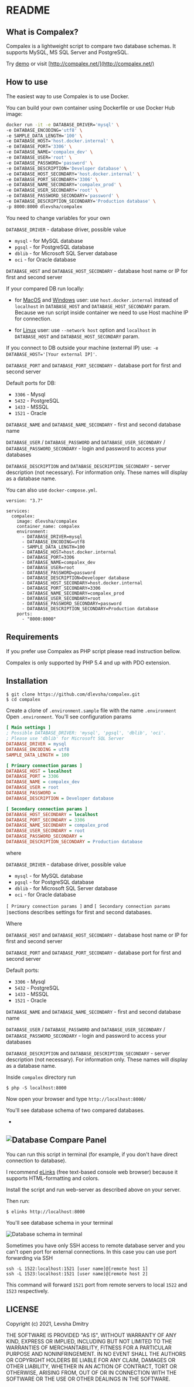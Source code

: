 # README

## What is Compalex?
Compalex is a lightweight script to compare two database schemas. It supports MySQL, MS SQL Server and PostgreSQL.

Try [demo](http://demo.compalex.net/) or visit [http://compalex.net/](http://compalex.net/)

## How to use 

The easiest way to use Compalex is to use Docker.

You can build your own container using Dockerfile or use Docker Hub image:

```bash
docker run -it -e DATABASE_DRIVER='mysql' \
-e DATABASE_ENCODING='utf8' \
-e SAMPLE_DATA_LENGTH='100' \
-e DATABASE_HOST='host.docker.internal' \
-e DATABASE_PORT='3306' \
-e DATABASE_NAME='compalex_dev' \
-e DATABASE_USER='root' \
-e DATABASE_PASSWORD='password' \
-e DATABASE_DESCRIPTION='Developer database' \
-e DATABASE_HOST_SECONDARY='host.docker.internal' \
-e DATABASE_PORT_SECONDARY='3306' \
-e DATABASE_NAME_SECONDARY='compalex_prod' \
-e DATABASE_USER_SECONDARY='root' \
-e DATABASE_PASSWORD_SECONDARY='password' \
-e DATABASE_DESCRIPTION_SECONDARY='Production database' \
-p 8000:8000 dlevsha/compalex
```

You need to change variables for your own 

`DATABASE_DRIVER` - database driver, possible value

- `mysql` - for MySQL database
- `pgsql` - for PostgreSQL database
- `dblib` - for Microsoft SQL Server database
- `oci`   - for Oracle database

`DATABASE_HOST` and `DATABASE_HOST_SECONDARY`  - database host name or IP for first and second server

If your compared DB run locally:

- for [MacOS](https://docs.docker.com/docker-for-mac/networking/) and [Windows](https://docs.docker.com/docker-for-windows/networking/) 
user: use ```host.docker.internal``` instead of ```localhost``` in ```DATABASE_HOST``` and ```DATABASE_HOST_SECONDARY``` param.
Because we run script inside container we need to use Host machine IP for connection. 

- for [Linux](https://docs.docker.com/network/host/) user: use ```--network host``` option and ```localhost``` in ```DATABASE_HOST``` and ```DATABASE_HOST_SECONDARY``` param.

If you connect to DB outside your machine (external IP) use: ```-e DATABASE_HOST='[Your external IP]'```.

`DATABASE_PORT` and `DATABASE_PORT_SECONDARY` - database port for first and second server

Default ports for DB:

- `3306` - Mysql
- `5432` - PostgreSQL
- `1433` - MSSQL
- `1521` - Oracle

`DATABASE_NAME` and `DATABASE_NAME_SECONDARY` - first and second database name

`DATABASE_USER` / `DATABASE_PASSWORD`  and `DATABASE_USER_SECONDARY` / `DATABASE_PASSWORD_SECONDARY` - login and password to access your databases 

`DATABASE_DESCRIPTION` and `DATABASE_DESCRIPTION_SECONDARY` - server description (not necessary). For information only. These names will display as a database name.

You can also use ```docker-compose.yml```.

```
version: "3.7"

services:
  compalex:
    image: dlevsha/compalex
    container_name: compalex
    environment:
      - DATABASE_DRIVER=mysql
      - DATABASE_ENCODING=utf8
      - SAMPLE_DATA_LENGTH=100
      - DATABASE_HOST=host.docker.internal
      - DATABASE_PORT=3306
      - DATABASE_NAME=compalex_dev
      - DATABASE_USER=root
      - DATABASE_PASSWORD=password
      - DATABASE_DESCRIPTION=Developer database
      - DATABASE_HOST_SECONDARY=host.docker.internal
      - DATABASE_PORT_SECONDARY=3306
      - DATABASE_NAME_SECONDARY=compalex_prod
      - DATABASE_USER_SECONDARY=root
      - DATABASE_PASSWORD_SECONDARY=password
      - DATABASE_DESCRIPTION_SECONDARY=Production database
    ports:
      - "8000:8000"
```

## Requirements
If you prefer use Compalex as PHP script please read instruction bellow. 

Compalex is only supported by PHP 5.4 and up with PDO extension.

## Installation

	$ git clone https://github.com/dlevsha/compalex.git
	$ cd compalex

Create a clone of `.environment.sample` file with the name `.environment`
Open `.environment`. You'll see configuration params

```ini
[ Main settings ]
; Possible DATABASE_DRIVER: 'mysql', 'pgsql', 'dblib', 'oci'.
; Please use 'dblib' for Microsoft SQL Server
DATABASE_DRIVER = mysql
DATABASE_ENCODING = utf8
SAMPLE_DATA_LENGTH = 100

[ Primary connection params ]
DATABASE_HOST = localhost
DATABASE_PORT = 3306
DATABASE_NAME = compalex_dev
DATABASE_USER = root
DATABASE_PASSWORD =
DATABASE_DESCRIPTION = Developer database

[ Secondary connection params ]
DATABASE_HOST_SECONDARY = localhost
DATABASE_PORT_SECONDARY = 3306
DATABASE_NAME_SECONDARY = compalex_prod
DATABASE_USER_SECONDARY = root
DATABASE_PASSWORD_SECONDARY =
DATABASE_DESCRIPTION_SECONDARY = Production database
```

where 

`DATABASE_DRIVER` - database driver, possible value

- `mysql` - for MySQL database
- `pgsql` - for PostgreSQL database
- `dblib` - for Microsoft SQL Server database
- `oci`   - for Oracle database

`[ Primary connection params ]` and `[ Secondary connection params ]`sections describes settings for first and second databases.

Where

`DATABASE_HOST` and `DATABASE_HOST_SECONDARY`  - database host name or IP for first and second server

`DATABASE_PORT` and `DATABASE_PORT_SECONDARY` - database port for first and second server

Default ports:

- `3306` - Mysql
- `5432` - PostgreSQL
- `1433` - MSSQL
- `1521` - Oracle


`DATABASE_NAME` and `DATABASE_NAME_SECONDARY` - first and second database name

`DATABASE_USER` / `DATABASE_PASSWORD`  and `DATABASE_USER_SECONDARY` / `DATABASE_PASSWORD_SECONDARY` - login and password to access your databases 

`DATABASE_DESCRIPTION` and `DATABASE_DESCRIPTION_SECONDARY` - server description (not necessary). For information only. These names will display as a database name.

Inside `compalex` directory run  

	$ php -S localhost:8000
	
Now open your browser and type `http://localhost:8000/`

You'll see database schema of two compared databases.

-
![Database Compare Panel](https://cloud.githubusercontent.com/assets/1639576/9703302/1327b858-5488-11e5-856a-96b139c7b938.png)	
-

You can run this script in terminal (for example, if you don't have direct connection to database).

I recommend [eLinks](https://en.wikipedia.org/wiki/ELinks) (free text-based console web browser) because it supports HTML-formatting and colors.

Install the script and run web-server as described above on your server. 

Then run:

	$ elinks http://localhost:8000

You'll see database schema in your terminal

![Database schema in terminal](https://cloud.githubusercontent.com/assets/1639576/10304652/248de29e-6c24-11e5-863b-c94bf337f47d.png)

Sometimes you have only SSH access to remote database server and you can't open port for external connections. 
In this case you can use port forwarding via SSH


    ssh -L 1522:localhost:1521 [user name]@[remote host 1]
    ssh -L 1523:localhost:1521 [user name]@[remote host 2]

This command will forward `1521` port from remote servers to local `1522` and `1523` respectively. 

LICENSE
-------

Copyright (c) 2021, Levsha Dmitry

THE SOFTWARE IS PROVIDED "AS IS", WITHOUT WARRANTY OF ANY KIND, EXPRESS OR
IMPLIED, INCLUDING BUT NOT LIMITED TO THE WARRANTIES OF MERCHANTABILITY,
FITNESS FOR A PARTICULAR PURPOSE AND NONINFRINGEMENT. IN NO EVENT SHALL THE
AUTHORS OR COPYRIGHT HOLDERS BE LIABLE FOR ANY CLAIM, DAMAGES OR OTHER
LIABILITY, WHETHER IN AN ACTION OF CONTRACT, TORT OR OTHERWISE, ARISING FROM,
OUT OF OR IN CONNECTION WITH THE SOFTWARE OR THE USE OR OTHER DEALINGS IN
THE SOFTWARE.
	
